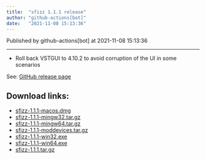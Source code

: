 ```yaml
---
title:  "sfizz 1.1.1 release"
author: "github-actions[bot]"
date:   "2021-11-08 15:13:36"
---
```

Published by github-actions[bot] at 2021-11-08 15:13:36

---
- Roll back VSTGUI to 4.10.2 to avoid corruption of the UI in some scenarios

See: [GitHub release page](https://github.com/sfztools/sfizz/releases/tag/1.1.1)

## Download links:

- [sfizz-1.1.1-macos.dmg](https://github.com/sfztools/sfizz/releases/download/1.1.1/sfizz-1.1.1-macos.dmg)
- [sfizz-1.1.1-mingw32.tar.gz](https://github.com/sfztools/sfizz/releases/download/1.1.1/sfizz-1.1.1-mingw32.tar.gz)
- [sfizz-1.1.1-mingw64.tar.gz](https://github.com/sfztools/sfizz/releases/download/1.1.1/sfizz-1.1.1-mingw64.tar.gz)
- [sfizz-1.1.1-moddevices.tar.gz](https://github.com/sfztools/sfizz/releases/download/1.1.1/sfizz-1.1.1-moddevices.tar.gz)
- [sfizz-1.1.1-win32.exe](https://github.com/sfztools/sfizz/releases/download/1.1.1/sfizz-1.1.1-win32.exe)
- [sfizz-1.1.1-win64.exe](https://github.com/sfztools/sfizz/releases/download/1.1.1/sfizz-1.1.1-win64.exe)
- [sfizz-1.1.1.tar.gz](https://github.com/sfztools/sfizz/releases/download/1.1.1/sfizz-1.1.1.tar.gz)
